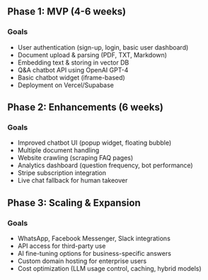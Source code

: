 ## **Phase 1: MVP** (4-6 weeks)

### **Goals**

- User authentication (sign-up, login, basic user dashboard)
- Document upload & parsing (PDF, TXT, Markdown)
- Embedding text & storing in vector DB
- Q&A chatbot API using OpenAI GPT-4
- Basic chatbot widget (iframe-based)
- Deployment on Vercel/Supabase

## **Phase 2: Enhancements** (6 weeks)

### **Goals**

- Improved chatbot UI (popup widget, floating bubble)
- Multiple document handling
- Website crawling (scraping FAQ pages)
- Analytics dashboard (question frequency, bot performance)
- Stripe subscription integration
- Live chat fallback for human takeover

## **Phase 3: Scaling & Expansion**

### **Goals**

- WhatsApp, Facebook Messenger, Slack integrations
- API access for third-party use
- AI fine-tuning options for business-specific answers
- Custom domain hosting for enterprise users
- Cost optimization (LLM usage control, caching, hybrid models)
